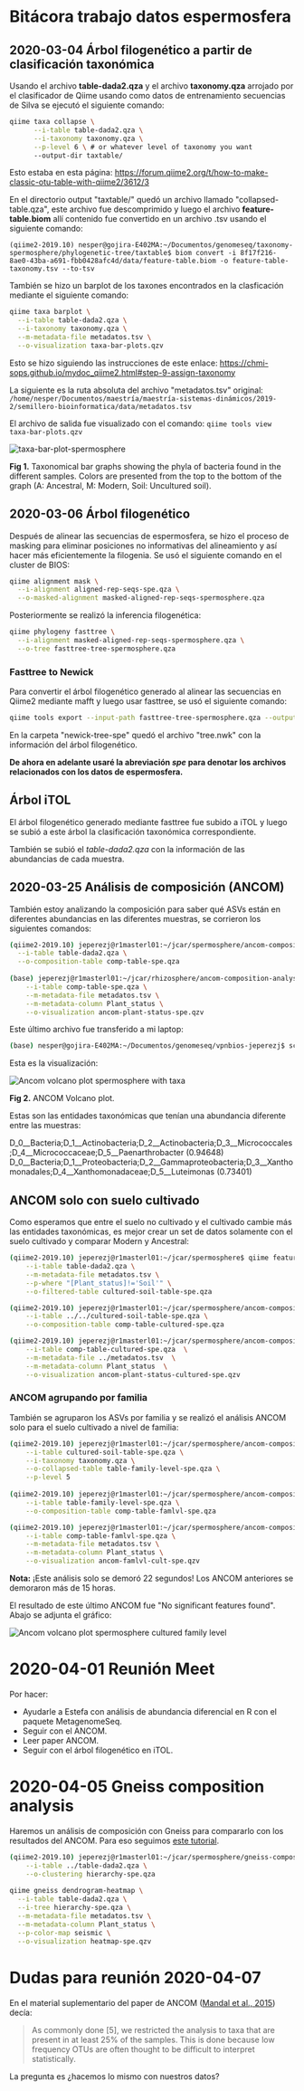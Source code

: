 # Bitácora trabajo datos espermosfera

## 2020-03-04 Árbol filogenético a partir de clasificación taxonómica

Usando el archivo **table-dada2.qza** y el archivo **taxonomy.qza** arrojado por el clasificador de Qiime usando como datos de entrenamiento secuencias de Silva se ejecutó el siguiente comando:

```bash
qiime taxa collapse \
      --i-table table-dada2.qza \
      --i-taxonomy taxonomy.qza \
      --p-level 6 \ # or whatever level of taxonomy you want
      --output-dir taxtable/
```

Esto estaba en esta página: https://forum.qiime2.org/t/how-to-make-classic-otu-table-with-qiime2/3612/3

En el directorio output "taxtable/" quedó un archivo llamado "collapsed-table.qza", este archivo fue descomprimido y luego el archivo **feature-table.biom** allí contenido fue convertido en un archivo .tsv usando el siguiente comando:

`(qiime2-2019.10) nesper@gojira-E402MA:~/Documentos/genomeseq/taxonomy-spermosphere/phylogenetic-tree/taxtable$ biom convert -i 8f17f216-8ae0-43ba-a691-fbb0428afc4d/data/feature-table.biom -o feature-table-taxonomy.tsv --to-tsv`


También se hizo un barplot de los taxones encontrados en la clasficación mediante el siguiente comando:

```bash
qiime taxa barplot \
  --i-table table-dada2.qza \
  --i-taxonomy taxonomy.qza \
  --m-metadata-file metadatos.tsv \
  --o-visualization taxa-bar-plots.qzv
```
  
Esto se hizo siguiendo las instrucciones de este enlace: https://chmi-sops.github.io/mydoc_qiime2.html#step-9-assign-taxonomy

La siguiente es la ruta absoluta del archivo "metadatos.tsv" original:  
`/home/nesper/Documentos/maestría/maestría-sistemas-dinámicos/2019-2/semillero-bioinformatica/data/metadatos.tsv`

El archivo de salida fue visualizado con el comando:
`qiime tools view taxa-bar-plots.qzv`

![taxa-bar-plot-spermosphere](taxonomy-spermosphere/taxa-bar-plot-spe.png)

**Fig 1.** Taxonomical bar graphs showing the phyla of bacteria found in the different samples. Colors are presented from the top to the bottom of the graph (A: Ancestral, M: Modern, Soil: Uncultured soil).

## 2020-03-06 Árbol filogenético

Después de alinear las secuencias de espermosfera, se hizo el proceso de masking para eliminar posiciones no informativas del alineamiento y así hacer más eficientemente la filogenia. Se usó el siguiente comando en el cluster de BIOS:

```bash
qiime alignment mask \
  --i-alignment aligned-rep-seqs-spe.qza \
  --o-masked-alignment masked-aligned-rep-seqs-spermosphere.qza
```

Posteriormente se realizó la inferencia filogenética:

```bash
qiime phylogeny fasttree \
  --i-alignment masked-aligned-rep-seqs-spermosphere.qza \
  --o-tree fasttree-tree-spermosphere.qza
```
  
### Fasttree to Newick

Para convertir el árbol filogenético generado al alinear las secuencias en Qiime2 mediante mafft y luego usar fasttree, se usó el siguiente comando:

```bash
qiime tools export --input-path fasttree-tree-spermosphere.qza --output-path newick-tree-spe
```

En la carpeta "newick-tree-spe" quedó el archivo "tree.nwk" con la información del árbol filogenético.

**De ahora en adelante usaré la abreviación _spe_ para denotar los archivos relacionados con los datos de espermosfera.**

## Árbol iTOL

El árbol filogenético generado mediante fasttree fue subido a iTOL y luego se subió a este árbol la clasificación taxonómica correspondiente.

También se subió el _table-dada2.qza_ con la información de las abundancias de cada muestra.

## 2020-03-25 Análisis de composición (ANCOM)

También estoy analizando la composición para saber qué ASVs están en diferentes abundancias en las diferentes muestras, se corrieron los siguientes comandos:

```bash
(qiime2-2019.10) jeperezj@r1masterl01:~/jcar/spermosphere/ancom-composition-analysis$ qiime composition add-pseudocount \
  --i-table table-dada2.qza \
  --o-composition-table comp-table-spe.qza
  
(base) jeperezj@r1masterl01:~/jcar/rhizosphere/ancom-composition-analysis$ qiime composition ancom \
    --i-table comp-table-spe.qza \
    --m-metadata-file metadatos.tsv \
    --m-metadata-column Plant_status \
    --o-visualization ancom-plant-status-spe.qzv
```

Este último archivo fue transferido a mi laptop:

```bash
(base) nesper@gojira-E402MA:~/Documentos/genomeseq/vpnbios-jeperezj$ scp jeperezj@door1vpn.bios.co:~/jcar/spermosphere/ancom-composition-analysis/ancom-plant-status-spe.qzv ../spermosphere/ancom-composition-analysis/
```

Esta es la visualización:

![Ancom volcano plot spermosphere with taxa](figs/ancom-volcano-plot-spe-taxa.png)

**Fig 2.** ANCOM Volcano plot.

Estas son las entidades taxonómicas que tenían una abundancia diferente entre las muestras:

D_0__Bacteria;D_1__Actinobacteria;D_2__Actinobacteria;D_3__Micrococcales;D_4__Micrococcaceae;D_5__Paenarthrobacter (0.94648)
D_0__Bacteria;D_1__Proteobacteria;D_2__Gammaproteobacteria;D_3__Xanthomonadales;D_4__Xanthomonadaceae;D_5__Luteimonas (0.73401)

## ANCOM solo con suelo cultivado

Como esperamos que entre el suelo no cultivado y el cultivado cambie más las entidades taxonómicas, es mejor crear un set de datos solamente con el suelo cultivado y comparar Modern y Ancestral:

```bash
(qiime2-2019.10) jeperezj@r1masterl01:~/jcar/spermosphere$ qiime feature-table filter-samples \
    --i-table table-dada2.qza \
    --m-metadata-file metadatos.tsv \
    --p-where "[Plant_status]!='Soil'" \
    --o-filtered-table cultured-soil-table-spe.qza

(qiime2-2019.10) jeperezj@r1masterl01:~/jcar/spermosphere/ancom-composition-analysis/only-cultured-soil-ancom$ qiime composition add-pseudocount \
    --i-table ../../cultured-soil-table-spe.qza \
    --o-composition-table comp-table-cultured-spe.qza

(qiime2-2019.10) jeperezj@r1masterl01:~/jcar/spermosphere/ancom-composition-analysis/only-cultured-soil-ancom$ time qiime composition ancom \
    --i-table comp-table-cultured-spe.qza  \
    --m-metadata-file ../metadatos.tsv  \
    --m-metadata-column Plant_status  \
    --o-visualization ancom-plant-status-cultured-spe.qzv
```

### ANCOM agrupando por familia

También se agruparon los ASVs por familia y se realizó el análisis ANCOM solo para el suelo cultivado a nivel de familia:
```bash
(qiime2-2019.10) jeperezj@r1masterl01:~/jcar/spermosphere/ancom-composition-analysis/collapsed-to-family$ qiime taxa collapse \
    --i-table cultured-soil-table-spe.qza \
    --i-taxonomy taxonomy.qza \
    --o-collapsed-table table-family-level-spe.qza \
    --p-level 5
    
(qiime2-2019.10) jeperezj@r1masterl01:~/jcar/spermosphere/ancom-composition-analysis/collapsed-to-family$ qiime composition add-pseudocount \
    --i-table table-family-level-spe.qza \
    --o-composition-table comp-table-famlvl-spe.qza

(qiime2-2019.10) jeperezj@r1masterl01:~/jcar/spermosphere/ancom-composition-analysis/collapsed-to-family$ time qiime composition ancom \
    --i-table comp-table-famlvl-spe.qza \
    --m-metadata-file metadatos.tsv \
    --m-metadata-column Plant_status \
    --o-visualization ancom-famlvl-cult-spe.qzv
```
**Nota:** ¡Este análisis solo se demoró 22 segundos! Los ANCOM anteriores se demoraron más de 15 horas.

El resultado de este último ANCOM fue "No significant features found". Abajo se adjunta el gráfico:

![Ancom volcano plot spermosphere cultured family level](figs/ancom-famlvl-cult-spe.svg)

# 2020-04-01 Reunión Meet

Por hacer:
- Ayudarle a Estefa con análisis de abundancia diferencial en R con el paquete MetagenomeSeq.
- Seguir con el ANCOM.
- Leer paper ANCOM.
- Seguir con el árbol filogenético en iTOL.

# 2020-04-05 Gneiss composition analysis

Haremos un análisis de composición con Gneiss para compararlo con los resultados del ANCOM. Para eso seguimos [este tutorial](https://docs.qiime2.org/2020.2/tutorials/gneiss/).

```bash
(qiime2-2019.10) jeperezj@r1masterl01:~/jcar/spermosphere/gneiss-composition-analysis$ qiime gneiss correlation-clustering \
    --i-table ../table-dada2.qza \
    --o-clustering hierarchy-spe.qza
    
qiime gneiss dendrogram-heatmap \
  --i-table table-dada2.qza \
  --i-tree hierarchy-spe.qza \
  --m-metadata-file metadatos.tsv \
  --m-metadata-column Plant_status \
  --p-color-map seismic \
  --o-visualization heatmap-spe.qzv

```

# Dudas para reunión 2020-04-07
En el material suplementario del paper de ANCOM ([Mandal et al., 2015](https://www.tandfonline.com/doi/full/10.3402/mehd.v26.27663)) decía:
> As commonly done [5], we restricted the analysis to taxa that are present in at least 25%
of the samples. This is done because low frequency OTUs are often thought to be difficult to interpret statistically.

La pregunta es ¿hacemos lo mismo con nuestros datos?
